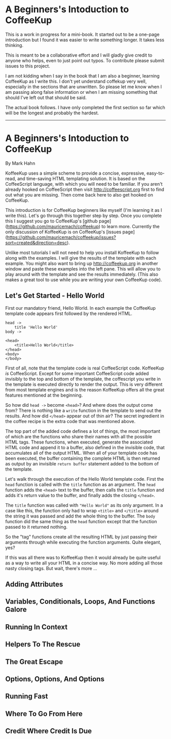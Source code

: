 A Beginners's Intoduction to CoffeeKup 
===

This is a work in progress for a mini-book.  It started out to be a one-page introduction but I found it was easier to write something longer.  It takes less thinking.

This is meant to be a collaborative effort and I will gladly give credit to anyone who helps, even to just point out typos.  To contribute please submit issues to this project.

I am not kidding when I say in the book that I am also a beginner, learning CoffeeKup as I write this.  I don't yet understand coffekup very well, especially in the sections that are unwritten.  So please let me know when I am passing along false information or when I am missing something that should I've left out that should be said.

The actual book follows.  I have only completed the first section so far which will be the longest and probably the hardest. 

--------

A Beginners's Intoduction to CoffeeKup 
===
By Mark Hahn

KoffeeKup uses a simple scheme to provide a concise, expressive, easy-to-read, and time-saving HTML templating solution. It is based on the CoffeeScript language, with which you will need to be familiar.  If you aren't already hooked on CoffeeScript then visit http://coffeescript.org first to find out what you are missing. Then come back here to also get hooked on CoffeeKup.

This introduction is for CoffeeKup beginners like myself (I'm learning it as I write this). Let's go through this together step by step.  Once you complete this I suggest you go to CoffeeKup's [github page] (https://github.com/mauricemach/coffeekup) to learn more. Currently the only discussion of KoffeeKup is on CoffeeKup's [issues page] (https://github.com/mauricemach/coffeekup/issues?sort=created&direction=desc).

Unlike most tutorials I will not need to help you install KoffeeKup to follow along with the examples. I will give the results of the template with each example. You might also want to bring up http://coffeekup.org in another window and paste these examples into the left pane.  This will allow you to play around with the template and see the results immediately. (This also makes a great tool to use while you are writing your own CoffeeKup code).

Let's Get Started - Hello World
---

First our mandatory friend, Hello World.  In each example the CoffeeKup template code appears first followed by the rendered HTML.

	head ->						
		title 'Hello World'
	body ->
	
	<head>
		<title>Hello World</title>
	</head>
	<body>
	</body>

First of all, note that the template code is real CoffeeScript code. KoffeeKup _is_ CoffeeScript. Except for some important CoffeeScript code added invisibly to the top and bottom of the template, the coffescript you write in the template is executed directly to render the output. This is very different from most template engines and is the reason KoffeeKup offers all the great features mentioned at the beginning.

So how did `head ->` become `<head>`?  And where does the output come from? There is nothing like a `write` function in the template to send out the results. And how did `</head>` appear out of thin air?  The secret ingredient in the coffee recipe is the extra code that was mentioned above.

The top part of the added code defines a lot of things, the most important of which are the functions who share their names with all the possible HTML tags. These functions, when executed, generate the associated HTML code and append it to a buffer, also defined in the invisible code, that accumulates all of the output HTML. When all of your template code has been executed, the buffer containing the complete HTML is then returned as output by an invisible `return buffer` statement added to the bottom of the template.

Let's walk through the execution of the Hello World template code.  First the `head` function is called with the `title` function as an argument. The `head` function adds the `<head>` text to the buffer, then calls the `title` function and adds it's return value to the buffer, and finally adds the closing `</head>`.  

The `title` function was called with `"Hello World"` as its only argument. In a case like this, the function only had to wrap `<title>` and `</title>` around the string it was passed and add the whole thing to the buffer.  The `body` function did the same thing as the `head` function except that the function passed to it returned nothing.

So the "tag" functions create all the resulting HTML by just passing their arguments through while executing the function arguments.  Quite elegant, yes?

If this was all there was to KoffeeKup then it would already be quite useful as a way to write all your HTML in a concise way. No more adding all those nasty closing tags. But wait, there's more ...

Adding Attributes 
---

Variables, Conditionals, Loops, And Functions Galore
---

Running In Context
---

Helpers To The Rescue
---

The Great Escape
---

Options, Options, And Options
---

Running Fast
---

Where To Go From Here
---

Credit Where Credit Is Due
---

